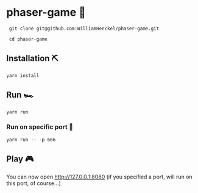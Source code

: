 # phaser-game 🎉


```shell
 git clone git@github.com:WilliamHenckel/phaser-game.git
```
```shell
 cd phaser-game
```

## Installation ⛏
```shell
yarn install
```

## Run 🏎
```shell
yarn run
```
### Run on specific port 🤘
```shell
yarn run -- -p 666
```
<!-- option for http-server : -->
<!-- -p Port to use (defaults to 8080) -->

## Play 🎮
You can now open http://127.0.0.1:8080 (if you specified a port, will run on this port, of course...)
